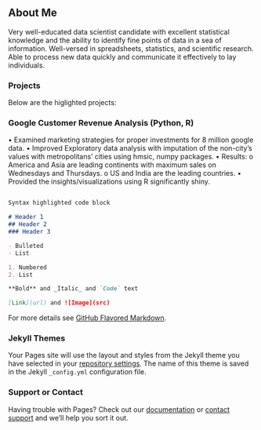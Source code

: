 ## About Me

Very well-educated data scientist candidate with excellent statistical knowledge and the ability to identify fine points of data in a sea of information. Well-versed in spreadsheets, statistics, and scientific research. Able to process new data
quickly and communicate it effectively to lay individuals.


### Projects

Below are the higlighted projects:

### Google Customer Revenue Analysis (Python, R)							     	                                                  
•	Examined marketing strategies for proper investments for 8 million google data.
•	Improved Exploratory data analysis with imputation of the non-city’s values with metropolitans’ cities using hmsic, numpy packages.
•	Results: 
o	America and Asia are leading continents with maximum sales on Wednesdays and Thursdays.
o	US and India are the leading countries.
•	Provided the insights/visualizations using R significantly shiny. 

```markdown

Syntax highlighted code block

# Header 1
## Header 2
### Header 3

- Bulleted
- List

1. Numbered
2. List

**Bold** and _Italic_ and `Code` text

[Link](url) and ![Image](src)
```

For more details see [GitHub Flavored Markdown](https://guides.github.com/features/mastering-markdown/).

### Jekyll Themes

Your Pages site will use the layout and styles from the Jekyll theme you have selected in your [repository settings](https://github.com/viraj1327/portfolio/settings). The name of this theme is saved in the Jekyll `_config.yml` configuration file.

### Support or Contact

Having trouble with Pages? Check out our [documentation](https://help.github.com/categories/github-pages-basics/) or [contact support](https://github.com/contact) and we’ll help you sort it out.
